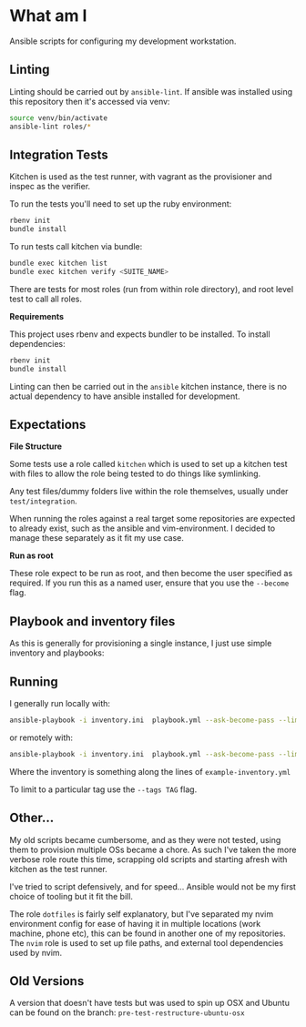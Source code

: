 # What am I

Ansible scripts for configuring my development workstation.

## Linting

Linting should be carried out by `ansible-lint`. If ansible was installed
using this repository then it's accessed via venv:

```bash
source venv/bin/activate
ansible-lint roles/*
```

## Integration Tests

Kitchen is used as the test runner, with vagrant as the provisioner and inspec as the verifier.

To run the tests you'll need to set up the ruby environment:

```bash
rbenv init
bundle install
```

To run tests call kitchen via bundle:

```bash
bundle exec kitchen list
bundle exec kitchen verify <SUITE_NAME>
```

There are tests for most roles (run from within role directory), and root level test to call all roles.

**Requirements**

This project uses rbenv and expects bundler to be installed.
To install dependencies:

```sh
rbenv init
bundle install
```

Linting can then be carried out in the `ansible` kitchen instance, there is no
actual dependency to have ansible installed for development.

## Expectations

**File Structure**

Some tests use a role called `kitchen` which is used to set up a kitchen test
with files to allow the role being tested to do things like symlinking.

Any test files/dummy folders live within the role themselves, usually under
`test/integration`.

When running the roles against a real target some repositories are expected to
already exist, such as the ansible and vim-environment. I decided to manage
these separately as it fit my use case.

**Run as root**

These role expect to be run as root, and then become the user specified as
required. If you run this as a named user, ensure that you use the `--become`
flag.

## Playbook and inventory files

As this is generally for provisioning a single instance, I just use simple
inventory and playbooks:

## Running

I generally run locally with:

```bash
ansible-playbook -i inventory.ini  playbook.yml --ask-become-pass --limit local
```

or remotely with:

```bash
ansible-playbook -i inventory.ini  playbook.yml --ask-become-pass --limit remote
```

Where the inventory is something along the lines of `example-inventory.yml`

To limit to a particular tag use the `--tags TAG` flag.

## Other...

My old scripts became cumbersome, and as they were not tested, using them to
provision multiple OSs became a chore. As such I've taken the more verbose role
route this time, scrapping old scripts and starting afresh with kitchen as the
test runner.

I've tried to script defensively, and for speed...  Ansible would not be my
first choice of tooling but it fit the bill.

The role `dotfiles` is fairly self explanatory, but I've separated my nvim
environment config for ease of having it in multiple locations (work machine,
phone etc), this can be found in another one of my repositories.
The `nvim` role is used to set up file paths, and external tool dependencies
used by nvim.

## Old Versions

A version that doesn't have tests but was used to spin up OSX and Ubuntu can be
found on the branch: `pre-test-restructure-ubuntu-osx`
